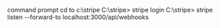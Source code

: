 command prompt cd to c:\stripe
C:\stripe> stripe login
C:\stripe> stripe listen --forward-to localhost:3000/api/webhooks
